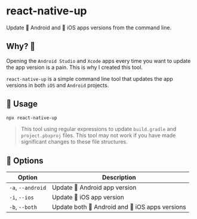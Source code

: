 # react-native-up

Update 🤖 Android and 🍎 iOS apps versions from the command line.

## Why? 🤔

Opening the `Android Studio` and `Xcode` apps every time you want to update the app version is a pain. This is why I
created this tool.

`react-native-up` is a simple command line tool that updates the app versions in both `iOS` and `Android` projects.

## 🚀 Usage

```bash
npx react-native-up
```

> This tool using regular expressions to update `build.gradle` and `project.pbxproj` files. This tool may not work if you have made significant changes to these file structures.

## 🔧️ Options

| Option            | Description                                     |
|-------------------|-------------------------------------------------|
| `-a`, `--android` | Update 🤖 Android app version                   |
| `-i`, `--ios`     | Update 🍎 iOS app version                       |
| `-b`, `--both`    | Update both 🤖 Android and 🍎 iOS apps versions |
